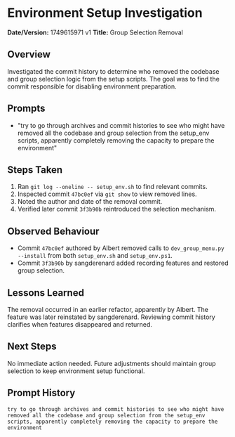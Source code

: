 # Environment Setup Investigation

**Date/Version:** 1749615971 v1
**Title:** Group Selection Removal

## Overview
Investigated the commit history to determine who removed the codebase and group selection logic from the setup scripts. The goal was to find the commit responsible for disabling environment preparation.

## Prompts
- "try to go through archives and commit histories to see who might have removed all the codebase and group selection from the setup_env scripts, apparently completely removing the capacity to prepare the environment"

## Steps Taken
1. Ran `git log --oneline -- setup_env.sh` to find relevant commits.
2. Inspected commit `47bc0ef` via `git show` to view removed lines.
3. Noted the author and date of the removal commit.
4. Verified later commit `3f3b90b` reintroduced the selection mechanism.

## Observed Behaviour
- Commit `47bc0ef` authored by Albert removed calls to `dev_group_menu.py --install` from both `setup_env.sh` and `setup_env.ps1`.
- Commit `3f3b90b` by sangderenard added recording features and restored group selection.

## Lessons Learned
The removal occurred in an earlier refactor, apparently by Albert. The feature was later reinstated by sangderenard. Reviewing commit history clarifies when features disappeared and returned.

## Next Steps
No immediate action needed. Future adjustments should maintain group selection to keep environment setup functional.

## Prompt History
```
try to go through archives and commit histories to see who might have removed all the codebase and group selection from the setup_env scripts, apparently completely removing the capacity to prepare the environment
```
